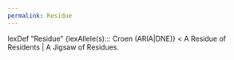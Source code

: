 ```yaml
---
permalink: Residue
---
```

lexDef "Residue" {lexAllele(s)::: Croen (ARIA|DNE)} < A Residue of Residents | A Jigsaw of Residues.
